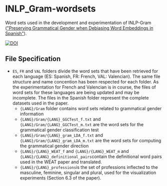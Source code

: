 # INLP_Gram-wordsets
Word sets used in the development and experimentation of INLP-Gram (["Preserving Grammatical Gender when Debiasing Word Embeddings in Spanish"](url)).

[![DOI](https://zenodo.org/badge/992496442.svg)](https://doi.org/10.5281/zenodo.15544008)

## File Specification

* `ES`, `FR` and `VAL` folders divide the word sets that have been retrieved for each language (ES: Spanish, FR: French, VAL: Valencian). The same file structure and name concention has been respected for each folder. As the experimentation for French and Valencian is in course, the files of word sets for these languages are being updated and may be incomplete. The files in the Spanish folder represent the complete datasets used in the paper.
  * `{LANG}/Gram` folder contains word sets related to grammatical gender information
  * `{LANG}/Gram/{LANG}_GGCTest_f.txt` and `{LANG}/Gram/{LANG}_GGCTest_m.txt` are the word sets for the grammatical gender classification test
  * `{LANG}/Gram/{LANG}_gram_LDA_f.txt` and `{LANG}/Gram/{LANG}_gram_LDA_m.txt` are the word sets for computing the grammatical gender direction
  * `{LANG}/{LANG}_WEAT_f` and `{LANG}/{LANG}_WEAT_m` and `{LANG}/{LANG}_definitional_pairs`contain the definitional word pairs used in the WEAT paper and translated.
  * `{LANG}/{LANG}_professions`is the set of professions inflected to the masculine, feminine, singular and plural, used for the visualization experiments (Section 6.3 of the paper).
